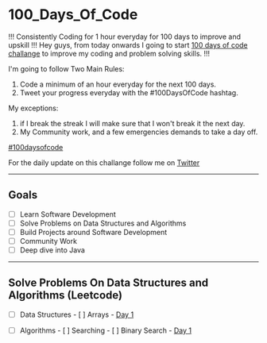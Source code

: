 # 100_Days_Of_Code
!!! Consistently Coding for 1 hour everyday for 100 days to improve and upskill !!!
Hey guys, from today onwards I going to start [100 days of code challange](https://www.100daysofcode.com/) to improve my coding and problem solving skills. !!!

I'm going to follow Two Main Rules:
1. Code a minimum of an hour everyday for the next 100 days.
2. Tweet your progress everyday with the #100DaysOfCode hashtag.

My exceptions:
1. if I break the streak I will make sure that I won't break it the next day.
2. My Community work, and a few emergencies demands to take a day off.

[#100daysofcode](https://www.100daysofcode.com/)

For the daily update on this challange follow me on [Twitter](https://twitter.com/awasthinaman03)

- - - 
## Goals
- [ ] Learn Software Development
- [ ] Solve Problems on Data Structures and Algorithms
- [ ] Build Projects around Software Development
- [ ] Community Work
- [ ] Deep dive into Java

- - - 
## Solve Problems On Data Structures and Algorithms (Leetcode)
- [ ] Data Structures
              - [ ] Arrays - [Day 1](#day-1)

- [ ] Algorithms
              - [ ] Searching
                     - [ ] Binary Search - [Day 1](#day-1)
      
